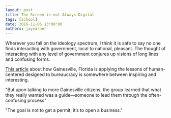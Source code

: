 ```yaml
---
layout: post
title: The Screen is not Always Digital
tags: [school]
date: 2016-11-06 13:00:00
authors: jayvarner
---
```

Wherever you fall on the ideology spectrum, I think it is safe to say no one finds interacting with government, local to national, pleasant. The thought of interacting with any level of government conjures up visions of long lines and confusing forms.

[This article](https://www.fastcodesign.com/3065107/slicker-city/how-one-florida-city-is-reinventing-itself-with-ux-design) about how Gainesville, Florida is applying the lessons of human-centered designed to bureaucracy is somewhere between inspiring and interesting.

"But upon talking to more Gainesville citizens, the group learned that what they really wanted was a guide—someone to lead them through the often-confusing process"

"The goal is not to get a permit; it’s to open a business."
